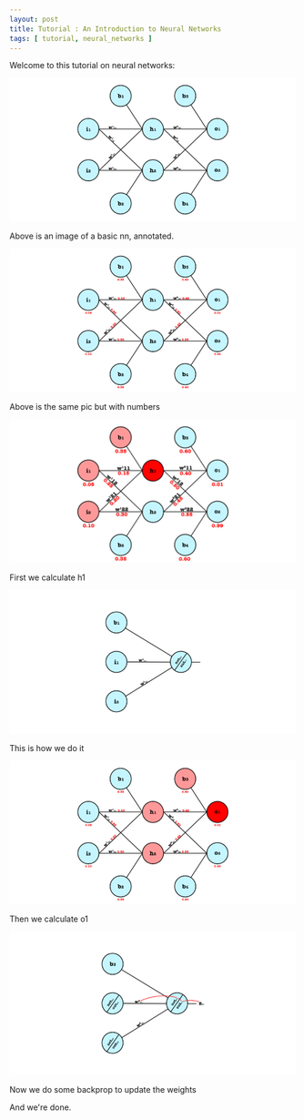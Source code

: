 ```yaml
---
layout: post
title: Tutorial : An Introduction to Neural Networks
tags: [ tutorial, neural_networks ]
---
```


Welcome to this tutorial on neural networks:

![basic_nn_annotated](/images/basic_nn/basic_nn_annotated.png)

Above is an image of a basic nn, annotated.

![basic_nn_numbers](/images/basic_nn/basic_nn_numbers.png)

Above is the same pic but with numbers

![basic_nn_calc_h1](/images/basic_nn/basic_nn_calc_h1_updated.png)

First we calculate h1

![basic_nn_calc_indepth](/images/basic_nn/basic_nn_calc_indepth.png)

This is how we do it

![basic_nn_calc_o1](/images/basic_nn/basic_nn_calc_o1.png)

Then we calculate o1

![basic_nn_backprop_1](/images/basic_nn/basic_nn_calc_backprop_1.png)

Now we do some backprop to update the weights

And we're done.

